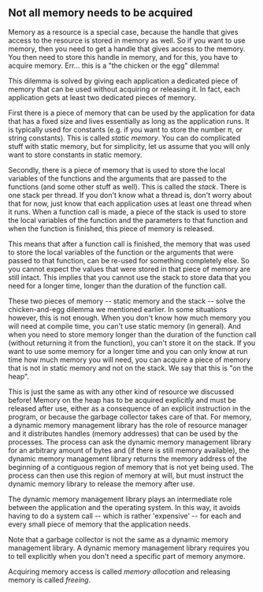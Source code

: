 Not all memory needs to be acquired
-----------------------------------

Memory as a resource is a special case, because the handle that gives access
to the resource is stored in memory as well.
So if you want to use memory, then you need to get a handle that gives access to the memory.
You then need to store this handle in memory, and for this, you have to acquire memory.
Err... this is a "the chicken or the egg" dilemma!

This dilemma is solved by giving each application a dedicated piece of
memory that can be used without acquiring or releasing it.
In fact, each application gets at least two dedicated pieces of memory.

First there is a piece of memory that can be used by the application for data
that has a fixed size and lives essentially as long as the application runs.
It is typically used for constants (e.g. if you want to store the number π, 
or string constants). This is called _static memory_.
You can do complicated stuff with static memory, but for simplicity, let us
assume that you will only want to store constants in static memory.

Secondly, there is a piece of memory that is used to store the local variables
of the functions and the arguments that are passed to the functions 
(and some other stuff as well). 
This is called the _stack_.
There is one stack per thread.
If you don't know what a thread is, don't worry about that for now, just 
know that each application uses at least one thread when it runs.
When a function call is made, a piece of the stack is used to store the local
variables of the function and the parameters to that function and when the function
is finished, this piece of memory is released.

This means that after a function call is finished, the memory that was used to
store the local variables of the function or the arguments that were passed to
that function, can be re-used for something completely else.
So you cannot expect the values that were stored in that piece of memory are
still intact. This implies that you cannot use the stack to store data that you
need for a longer time, longer than the duration of the function call. 

These two pieces of memory -- static memory and the stack -- solve the
chicken-and-egg dilemma we mentioned earlier.
In some situations however, this is not enough. 
When you don't know how much memory you will need at compile time, you can't use
static memory (in general). 
And when you need to store memory longer than the duration of the function call
(without returning it from the function), you can't store it on the stack.
If you want to use some memory for a longer time and you can only know at run
time how much memory you will need, you can acquire a piece of memory that is
not in static memory and not on the stack.
We say that this is "on the heap".

This is just the same as with any other kind of resource we discussed before!
Memory on the heap has to be acquired explicitly and must be released after use,
either as a consequence of an explicit instruction in the program, or because
the garbage collector takes care of that.
For memory, a dynamic memory management library has the role of
resource manager and it distributes handles (memory addresses) that can be 
used by the processes.
The process can ask the dynamic memory management library for an arbitrary
amount of bytes and (if there is still memory available), the dynamic memory
management library returns the memory address of the beginning of a contiguous
region of memory that is not yet being used. The process can then use this
region of memory at will, but must instruct the dynamic memory library to
release the memory after use.

The dynamic memory management library plays an intermediate role
between the application and the operating system. In this way, it avoids
having to do a system call -- which is rather 'expensive' -- for each and
every small piece of memory that the application needs.

Note that a garbage collector is not the same as a dynamic memory management 
library.
A dynamic memory management library requires you to tell explicitly
when you don't need a specific part of memory anymore.

Acquiring memory access is called _memory allocation_ and releasing memory is called _freeing_.

